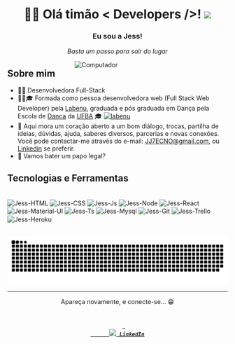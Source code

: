 
<div align='center'>
<h1 align='center'> 
  👋💎 Olá timão < Developers />! <img src="https://github.com/rajput2107/rajput2107/blob/master/Assets/Earth.gif" width="24px"/>

  <h3 align='center'> Eu sou a Jess!</h3>
  </h1>
 <p align='center'><i>Basta um passo para sair do lugar</i></p>
</div>


<img src="https://sp-ao.shortpixel.ai/client/to_webp,q_glossy,ret_img,w_800/https://deploystore.com.br/wp-content/uploads/2020/04/mulher-programando-capa.png" min-width="350px" max-width="350px" width="350px" align="right" alt="Computador">

## Sobre mim

- 🧑‍💻 Desenvolvedora Full-Stack
- 👩‍💻🎓 Formada como pessoa desenvolvedora web (Full Stack Web Developer) pela [Labenu](https://www.labenu.com.br/), graduada e pós graduada em Dança pela Escola de [Dança](http://www.danca.ufba.br/en) da [UFBA](https://www.ufba.br/) 🎓 <a href="https://www.labenu.com.br/" target="_blank"> <img src="https://uploads-ssl.webflow.com/5e790d30d198385b09366d8f/5eab0f1225c2d474a92656df_fav2_LabeNu_.png" alt="labenu" width="30" height="30"/> </a>
- 💌 Aqui mora um coração aberto a um bom diálogo, trocas, partilha de ideias, dúvidas, ajuda, saberes diversos, parcerias e novas conexões. Você pode contactar-me através do e-mail: JJ7ECNO@gmail.com, ou [Linkedin](https://www.linkedin.com/in/jessica-damaceno/) se preferir. 
- 💬 Vamos bater um papo legal?

## Tecnologias e Ferramentas

<div style="display: inline_block"><br>
  <img align="center" alt="Jess-HTML" height="30" width="40" src="https://cdn.jsdelivr.net/gh/devicons/devicon/icons/html5/html5-original.svg">
  <img align="center" alt="Jess-CSS" height="30" width="40" src="https://cdn.jsdelivr.net/gh/devicons/devicon/icons/css3/css3-original.svg">
  <img align="center" alt="Jess-Js" height="30" width="40" src="https://cdn.jsdelivr.net/gh/devicons/devicon/icons/javascript/javascript-original.svg">
  <img align="center" alt="Jess-Node" height="30" width="40" src="https://cdn.jsdelivr.net/gh/devicons/devicon/icons/nodejs/nodejs-original.svg">
  <img align="center" alt="Jess-React" height="30" width="40" src="https://cdn.jsdelivr.net/gh/devicons/devicon/icons/react/react-original.svg">
  <img align="center" alt="Jess-Material-UI" height="30" width="40" src="https://cdn.jsdelivr.net/gh/devicons/devicon/icons/materialui/materialui-original.svg">
  <img align="center" alt="Jess-Ts" height="30" width="40" src="https://cdn.jsdelivr.net/gh/devicons/devicon/icons/typescript/typescript-original.svg">
  <img align="center" alt="Jess-Mysql" height="30" width="40" src="https://cdn.jsdelivr.net/gh/devicons/devicon/icons/mysql/mysql-original.svg">
  <img align="center" alt="Jess-Git" height="30" width="40" src="https://cdn.jsdelivr.net/gh/devicons/devicon/icons/git/git-original.svg">
  <img align="center" alt="Jess-Trello" height="30" width="40" src="https://cdn.jsdelivr.net/gh/devicons/devicon/icons/trello/trello-plain.svg">
  <img align="center" alt="Jess-Heroku" height="30" width="40" src="https://cdn.jsdelivr.net/gh/devicons/devicon/icons/heroku/heroku-plain.svg">
</div>

##



![Snake animation](https://raw.githubusercontent.com/Platane/snk/output/github-contribution-grid-snake.svg)

<hr />

<div align='center'>
<p> Apareça novamente, e conecte-se... 😁</p>
</div>
<h5 align="center">
  <code>
    <a target="_blank" href="https://www.linkedin.com/in/jessica-damaceno/" title="LinkedIn"> 
      <img width="22" src="https://github.com/zumrudu-anka/zumrudu-anka/blob/master/images/linkedin.svg"> LinkedIn</a>
  </code>
</h5>

